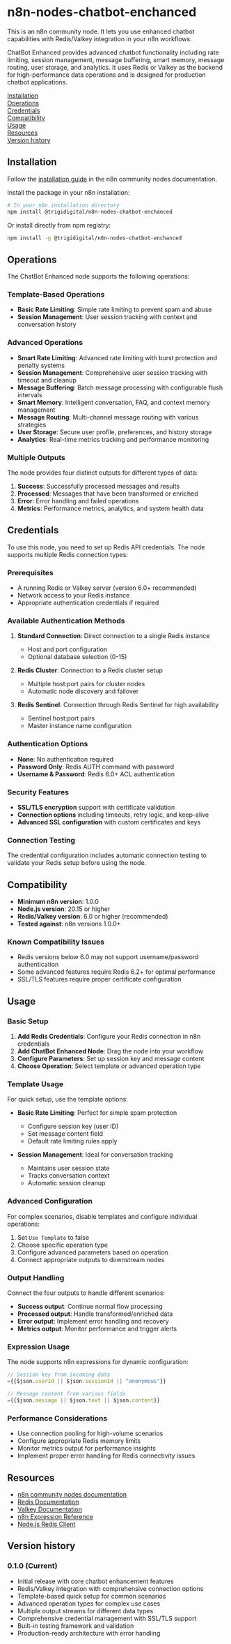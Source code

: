 # n8n-nodes-chatbot-enchanced

This is an n8n community node. It lets you use enhanced chatbot capabilities with Redis/Valkey integration in your n8n workflows.

ChatBot Enhanced provides advanced chatbot functionality including rate limiting, session management, message buffering, smart memory, message routing, user storage, and analytics. It uses Redis or Valkey as the backend for high-performance data operations and is designed for production chatbot applications.

[Installation](#installation)  
[Operations](#operations)  
[Credentials](#credentials)  
[Compatibility](#compatibility)  
[Usage](#usage)  
[Resources](#resources)  
[Version history](#version-history)

## Installation

Follow the [installation guide](https://docs.n8n.io/integrations/community-nodes/installation/) in the n8n community nodes documentation.

Install the package in your n8n installation:

```bash
# In your n8n installation directory
npm install @trigidigital/n8n-nodes-chatbot-enchanced
```

Or install directly from npm registry:
```bash
npm install -g @trigidigital/n8n-nodes-chatbot-enchanced
```

## Operations

The ChatBot Enhanced node supports the following operations:

### Template-Based Operations
- **Basic Rate Limiting**: Simple rate limiting to prevent spam and abuse
- **Session Management**: User session tracking with context and conversation history

### Advanced Operations
- **Smart Rate Limiting**: Advanced rate limiting with burst protection and penalty systems
- **Session Management**: Comprehensive user session tracking with timeout and cleanup
- **Message Buffering**: Batch message processing with configurable flush intervals
- **Smart Memory**: Intelligent conversation, FAQ, and context memory management
- **Message Routing**: Multi-channel message routing with various strategies
- **User Storage**: Secure user profile, preferences, and history storage
- **Analytics**: Real-time metrics tracking and performance monitoring

### Multiple Outputs
The node provides four distinct outputs for different types of data:
1. **Success**: Successfully processed messages and results
2. **Processed**: Messages that have been transformed or enriched
3. **Error**: Error handling and failed operations
4. **Metrics**: Performance metrics, analytics, and system health data

## Credentials

To use this node, you need to set up Redis API credentials. The node supports multiple Redis connection types:

### Prerequisites
- A running Redis or Valkey server (version 6.0+ recommended)
- Network access to your Redis instance
- Appropriate authentication credentials if required

### Available Authentication Methods

1. **Standard Connection**: Direct connection to a single Redis instance
   - Host and port configuration
   - Optional database selection (0-15)

2. **Redis Cluster**: Connection to a Redis cluster setup
   - Multiple host:port pairs for cluster nodes
   - Automatic node discovery and failover

3. **Redis Sentinel**: Connection through Redis Sentinel for high availability
   - Sentinel host:port pairs
   - Master instance name configuration

### Authentication Options
- **None**: No authentication required
- **Password Only**: Redis AUTH command with password
- **Username & Password**: Redis 6.0+ ACL authentication

### Security Features
- **SSL/TLS encryption** support with certificate validation
- **Connection options** including timeouts, retry logic, and keep-alive
- **Advanced SSL configuration** with custom certificates and keys

### Connection Testing
The credential configuration includes automatic connection testing to validate your Redis setup before using the node.

## Compatibility

- **Minimum n8n version**: 1.0.0
- **Node.js version**: 20.15 or higher
- **Redis/Valkey version**: 6.0 or higher (recommended)
- **Tested against**: n8n versions 1.0.0+

### Known Compatibility Issues
- Redis versions below 6.0 may not support username/password authentication
- Some advanced features require Redis 6.2+ for optimal performance
- SSL/TLS features require proper certificate configuration

## Usage

### Basic Setup

1. **Add Redis Credentials**: Configure your Redis connection in n8n credentials
2. **Add ChatBot Enhanced Node**: Drag the node into your workflow
3. **Configure Parameters**: Set up session key and message content
4. **Choose Operation**: Select template or advanced operation type

### Template Usage

For quick setup, use the template options:

- **Basic Rate Limiting**: Perfect for simple spam protection
  - Configure session key (user ID)
  - Set message content field
  - Default rate limiting rules apply

- **Session Management**: Ideal for conversation tracking
  - Maintains user session state
  - Tracks conversation context
  - Automatic session cleanup

### Advanced Configuration

For complex scenarios, disable templates and configure individual operations:

1. Set `Use Template` to false
2. Choose specific operation type
3. Configure advanced parameters based on operation
4. Connect appropriate outputs to downstream nodes

### Output Handling

Connect the four outputs to handle different scenarios:
- **Success output**: Continue normal flow processing
- **Processed output**: Handle transformed/enriched data
- **Error output**: Implement error handling and recovery
- **Metrics output**: Monitor performance and trigger alerts

### Expression Usage

The node supports n8n expressions for dynamic configuration:
```javascript
// Session key from incoming data
={{$json.userId || $json.sessionId || "anonymous"}}

// Message content from various fields
={{$json.message || $json.text || $json.content}}
```

### Performance Considerations

- Use connection pooling for high-volume scenarios
- Configure appropriate Redis memory limits
- Monitor metrics output for performance insights
- Implement proper error handling for Redis connectivity issues

## Resources

- [n8n community nodes documentation](https://docs.n8n.io/integrations/#community-nodes)
- [Redis Documentation](https://redis.io/docs/)
- [Valkey Documentation](https://valkey.io/docs/)
- [n8n Expression Reference](https://docs.n8n.io/code/expressions/)
- [Node.js Redis Client](https://github.com/redis/node-redis)

## Version history

### 0.1.0 (Current)
- Initial release with core chatbot enhancement features
- Redis/Valkey integration with comprehensive connection options
- Template-based quick setup for common scenarios
- Advanced operation types for complex use cases
- Multiple output streams for different data types
- Comprehensive credential management with SSL/TLS support
- Built-in testing framework and validation
- Production-ready architecture with error handling

